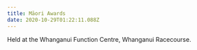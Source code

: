 ```yaml
---
title: Māori Awards
date: 2020-10-29T01:22:11.088Z
---
```

Held at the Whanganui Function Centre, Whanganui Racecourse.